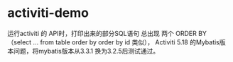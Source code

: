 # activiti-demo

运行activiti 的 API时，打印出来的部分SQL语句 总出现 两个 ORDER BY （select ... from table order by order by id 类似），
Activiti 5.18 的Mybatis版本问题，将mybatis版本从3.3.1 换为3.2.5后测试通过。
